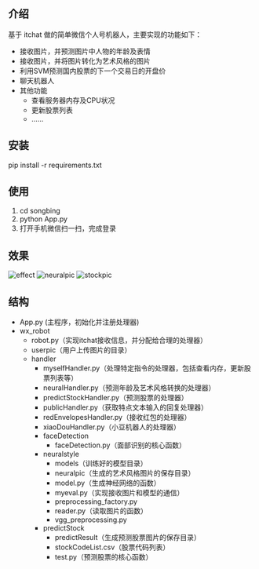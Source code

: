 ## 介绍
基于 itchat 做的简单微信个人号机器人，主要实现的功能如下：
* 接收图片，并预测图片中人物的年龄及表情
* 接收图片，并将图片转化为艺术风格的图片
* 利用SVM预测国内股票的下一个交易日的开盘价
* 聊天机器人
* 其他功能
	* 查看服务器内存及CPU状况
	* 更新股票列表
	* ……

## 安装
pip install -r requirements.txt

## 使用
1. cd songbing  
2. python App.py  
3. 打开手机微信扫一扫，完成登录  

## 效果
![effect](https://github.com/wk448378469/songbing/wx_robot/userpic/effect.png)
![neuralpic](https://github.com/wk448378469/songbing/wx_robot/handler/neuralstyle/neuralpic/test.png)
![stockpic](https://github.com/wk448378469/songbing/wx_robot/handler/predictStock/predictResult/test.png)

## 结构
* App.py (主程序，初始化并注册处理器)
* wx_robot
	* robot.py（实现itchat接收信息，并分配给合理的处理器）
	* userpic（用户上传图片的目录）
	* handler
		* myselfHandler.py（处理特定指令的处理器，包括查看内存，更新股票列表等）
		* neuralHandler.py（预测年龄及艺术风格转换的处理器）
		* predictStockHandler.py（预测股票的处理器）
		* publicHandler.py（获取特点文本输入的回复处理器）
		* redEnvelopesHandler.py（接收红包的处理器）
		* xiaoDouHandler.py（小豆机器人的处理器）
		* faceDetection
			* faceDetection.py（面部识别的核心函数）
		* neuralstyle
			* models（训练好的模型目录）
			* neuralpic（生成的艺术风格图片的保存目录）
			* model.py（生成神经网络的函数）
			* myeval.py（实现接收图片和模型的通信）
			* preprocessing_factory.py
			* reader.py（读取图片的函数）
			* vgg_preprocessing.py
		* predictStock
			* predictResult（生成预测股票图片的保存目录）
			* stockCodeList.csv（股票代码列表）
			* test.py（预测股票的核心函数）

[effect]: https://github.com/wk448378469/songbing/tree/master/wx_robot/userpic/effect.png
[neuralpic]: https://github.com/wk448378469/songbing/tree/master/wx_robot/handler/neuralstyle/neuralpic/test.png
[stockpic]: https://github.com/wk448378469/songbing/tree/master/wx_robot/handler/predictStock/predictResult/test.png